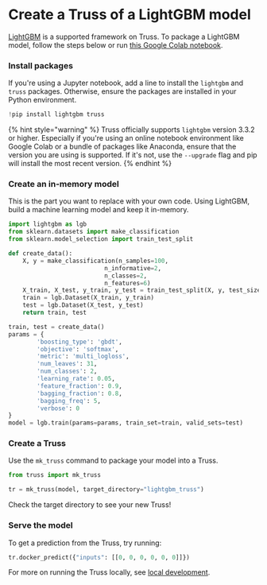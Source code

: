 # Create a Truss of a LightGBM model

[LightGBM](https://lightgbm.readthedocs.io/en/latest) is a supported framework on Truss. To package a LightGBM model, follow the steps below or run [this Google Colab notebook](https://colab.research.google.com/github/basetenlabs/truss/blob/main/docs/notebooks/lightgbm_example.ipynb).

### Install packages

If you're using a Jupyter notebook, add a line to install the `lightgbm` and `truss` packages. Otherwise, ensure the packages are installed in your Python environment.

```python
!pip install lightgbm truss
```

{% hint style="warning" %}
Truss officially supports `lightgbm` version 3.3.2 or higher. Especially if you're using an online notebook environment like Google Colab or a bundle of packages like Anaconda, ensure that the version you are using is supported. If it's not, use the `--upgrade` flag and pip will install the most recent version.
{% endhint %}

### Create an in-memory model

This is the part you want to replace with your own code. Using LightGBM, build a machine learning model and keep it in-memory.

```python
import lightgbm as lgb
from sklearn.datasets import make_classification
from sklearn.model_selection import train_test_split

def create_data():
    X, y = make_classification(n_samples=100,
                           n_informative=2,
                           n_classes=2,
                           n_features=6)
    X_train, X_test, y_train, y_test = train_test_split(X, y, test_size=0.25)
    train = lgb.Dataset(X_train, y_train)
    test = lgb.Dataset(X_test, y_test)
    return train, test

train, test = create_data()
params = {
        'boosting_type': 'gbdt',
        'objective': 'softmax',
        'metric': 'multi_logloss',
        'num_leaves': 31,
        'num_classes': 2,
        'learning_rate': 0.05,
        'feature_fraction': 0.9,
        'bagging_fraction': 0.8,
        'bagging_freq': 5,
        'verbose': 0
}
model = lgb.train(params=params, train_set=train, valid_sets=test)
```

### Create a Truss

Use the `mk_truss` command to package your model into a Truss.

```python
from truss import mk_truss

tr = mk_truss(model, target_directory="lightgbm_truss")
```

Check the target directory to see your new Truss!

### Serve the model

To get a prediction from the Truss, try running:

```python
tr.docker_predict({"inputs": [[0, 0, 0, 0, 0, 0]]})
```

For more on running the Truss locally, see [local development](../develop/localhost.md).
